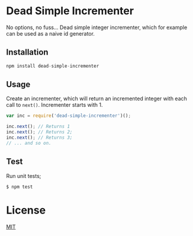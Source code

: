 # Dead Simple Incrementer

No options, no fuss... Dead simple integer incrementer, which for example can
be used as a naive id generator.


## Installation

```js
npm install dead-simple-incrementer
```

## Usage

Create an incrementer, which will return an incremented integer with each call
to `next()`. Incrementer starts with 1.

```js
var inc = require('dead-simple-incrementer')();

inc.next(); // Returns 1
inc.next(); // Returns 2;
inc.next(); // Returns 3;
// ... and so on.
```

## Test

Run unit tests;

`$ npm test`

# License

[MIT](LICENSE)

